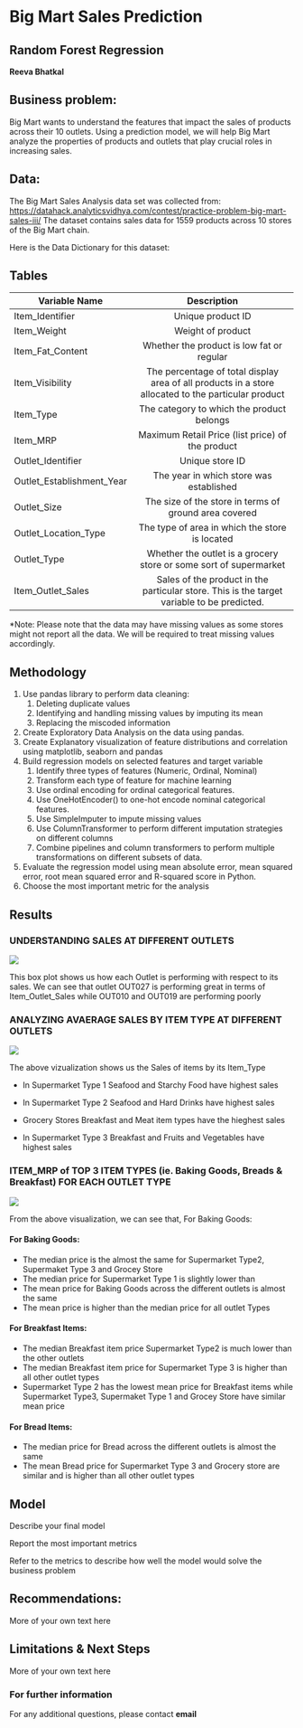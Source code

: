 # Big Mart Sales Prediction
## Random Forest Regression 

**Reeva Bhatkal** 

## Business problem:

Big Mart wants to understand the features that impact the sales of products across their 10 outlets. Using a prediction model, we will help Big Mart analyze the properties of products and outlets that play crucial roles in increasing sales. 


## Data:
The Big Mart Sales Analysis data set was collected from:
https://datahack.analyticsvidhya.com/contest/practice-problem-big-mart-sales-iii/
The dataset contains sales data for 1559 products across 10 stores of the Big Mart chain. 

Here is the Data Dictionary for this dataset:

## Tables

| Variable Name               | Description |
| ----------------------------|:-------------:|
| Item_Identifier             | Unique product ID     |
| Item_Weight                 | Weight of product     |
| Item_Fat_Content            | Whether the product is low fat or regular   |
| Item_Visibility             | The percentage of total display area of all products in a store allocated to the particular product     |
| Item_Type                   | The category to which the product belongs    |
| Item_MRP                    | Maximum Retail Price (list price) of the product     |
| Outlet_Identifier           | Unique store ID     |
| Outlet_Establishment_Year   | The year in which store was established     |
| Outlet_Size                 | The size of the store in terms of ground area covered     |
| Outlet_Location_Type        | The type of area in which the store is located     |
| Outlet_Type                 | Whether the outlet is a grocery store or some sort of supermarket     |
| Item_Outlet_Sales           | Sales of the product in the particular store. This is the target variable to be predicted.  |




*Note:  Please note that the data may have missing values as some stores might not report all the data. We will be required to treat missing values accordingly.

## Methodology
1. Use pandas library to perform data cleaning: 
    1. Deleting duplicate values
    1. Identifying and handling missing values by imputing its mean
    1. Replacing the miscoded information 
2. Create Exploratory Data Analysis on the data using pandas.
3. Create Explanatory visualization of feature distributions and correlation using matplotlib, seaborn and pandas
4. Build regression models on selected features and target variable  
    1. Identify three types of features (Numeric, Ordinal, Nominal)
    1. Transform each type of feature for machine learning
    1. Use ordinal encoding for ordinal categorical features.
    1. Use OneHotEncoder() to one-hot encode nominal categorical features.
    1. Use SimpleImputer to impute missing values 
    1. Use ColumnTransformer to perform different imputation strategies on different columns
    1. Combine pipelines and column transformers to perform multiple transformations on different subsets of data.
5. Evaluate the regression model using mean absolute error, mean squared error, root mean squared error and R-squared score in Python.
6. Choose the most important metric for the analysis


## Results


### UNDERSTANDING SALES AT DIFFERENT OUTLETS


<img src ="Images/Sales by Outlet.png">

This box plot shows us how each Outlet is performing with respect to its sales. We can see that outlet OUT027 is performing great in terms of Item_Outlet_Sales while OUT010 and OUT019 are performing poorly

### ANALYZING AVAERAGE SALES BY ITEM TYPE AT DIFFERENT OUTLETS 

<img src ="Images/Avg Sales by Item Type.png">

The above vizualization shows us the Sales of items by its Item_Type

* In Supermarket Type 1 Seafood and Starchy Food have highest sales

* In Supermarket Type 2 Seafood and Hard Drinks have highest sales

* Grocery Stores Breakfast and Meat item types have the hieghest sales

* In Supermarket Type 3 Breakfast and Fruits and Vegetables have highest sales

### ITEM_MRP of TOP 3 ITEM TYPES (ie. Baking Goods, Breads & Breakfast) FOR EACH OUTLET TYPE
<img src ="Images/MRP at Outlet.png">

From the above visualization, we can see that, For Baking Goods:

#### For Baking Goods:
   * The median price is the almost the same for Supermarket Type2, Supermaket Type 3 and Grocey Store
   * The median price for Supermarket Type 1 is slightly lower than
   * The mean price for Baking Goods across the different outlets is almost the same
   * The mean price is higher than the median price for all outlet Types
#### For Breakfast Items:
   * The median Breakfast item price Supermarket Type2 is much lower than the other outlets
   * The median Breakfast item price for Supermarket Type 3 is higher than all other outlet types
   * Supermarket Type 2 has the lowest mean price for Breakfast items while Supermarket Type3, Supermaket Type 1 and Grocey Store have similar mean price
#### For Bread Items:
   * The median price for Bread across the different outlets is almost the same
   * The mean Bread price for Supermarket Type 3 and Grocery store are similar and is higher than all other outlet types

## Model

Describe your final model

Report the most important metrics

Refer to the metrics to describe how well the model would solve the business problem

## Recommendations:

More of your own text here


## Limitations & Next Steps

More of your own text here


### For further information


For any additional questions, please contact **email**
